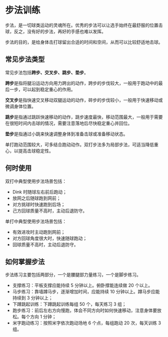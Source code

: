 # 步法训练

步法，是一切球类运动的灵魂所在。优秀的步法可以让选手始终在最舒服的位置击球，反之，没有好的步法，再好的手感也难以发挥。

步法的目的，是给身体击打球留出合适的时间和空间，从而可以比较舒适地击球。

## 常见步法类型

常见步法包括**跨步、交叉步、跳步、垫步**。

**跨步**是指将腿沿运动方向用力跨出的动作，跨步的步伐较大，一般用于跑动中的最后一步，可以起到稳定重心的作用。

**交叉步**是指快速交叉移动双腿运动的动作，碎步的步伐较小，一般用于快速移动或微调身体位置。

**跳步**是指通过跳跃快速移动的动作，跳步速度最快，移动范围最大，一般用于需要在很短时间内击球的情况，需要注意落地后尽快稳定重心并回位。

**垫步**是指通过小跳来快速调整身体到准备击球或准备移动状态。

单打跑动范围较大，可多结合跑动动作。双打步法多为局部步法，可适当降低重心，以提高击球稳定性。

## 何时使用

双打中典型使用步法场景包括：

* Dink 时随球左右前后跑动；
* 放网之后随球跑到网前；
* 对方挑球时快速跑到后场；
* 己方回球质量不高时，主动后退防守。

单打中典型使用步法场景包括：

* 有效进攻时主动跑到网前；
* 对方回球角度很大时，快速随球跑动；
* 回球质量不高时，主动后退防守。

## 如何掌握步法

步法练习主要包括两部分，一个是腰腿部力量练习，一个是脚步练习。

* 支撑练习：平板支撑应能持续 5 分钟以上。俯卧撑能连续做 20 个以上。
* 马步练习：靠墙蹲马步，逐渐增加时间，应能持续 10 分钟以上。蹲马步应能持续到 3 分钟以上；
* 下蹲跳起训练：下蹲跳起训练每组 50 个，每天练习 3 组；
* 跑步练习：前后左右方向慢跑，体会不同方向时如何快速移动，注意身体要放松。每个方向 1 分钟；
* 米字跑动练习：按照米字依次跑动场地 6 个点，每组跑动 20 次，每天训练 3 组。